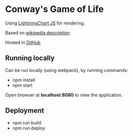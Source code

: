 # Conway's Game of Life

Using [LightningChart JS](https://www.arction.com/lightningchart-js/) for rendering.

Based on [wikipedia description](https://rosettacode.org/wiki/Conway%27s_Game_of_Life)

Hosted in [GitHub](https://nipatsku.github.io/game-of-life_lcjs/)

## Running locally

Can be run locally (using webpack), by running commands:

- npm install
- npm start

Open browser at **localhost:8080** to view the application.

## Deployment

- npm run build
- npm run deploy
